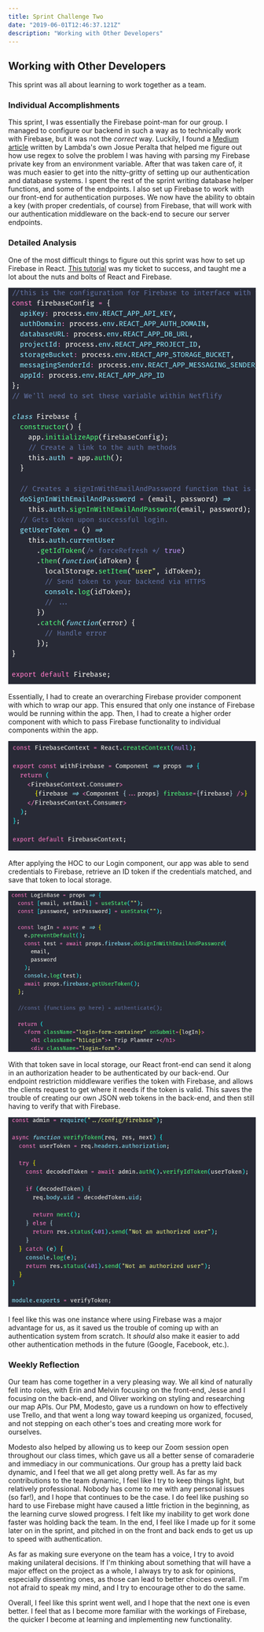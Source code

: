 ```yaml
---
title: Sprint Challenge Two
date: "2019-06-01T12:46:37.121Z"
description: "Working with Other Developers"
---
```


## Working with Other Developers

This sprint was all about learning to work together as a team.

### Individual Accomplishments

This sprint, I was essentially the Firebase point-man for our group. I managed to configure our backend in such a way as to technically work with Firebase, but it was not the _correct_ way. Luckily, I found a [Medium article](https://medium.com/@_josueperalta/using-firebase-auth-with-a-custom-node-js-server-part-1-53bdb622c89a) written by Lambda's own Josue Peralta that helped me figure out how use regex to solve the problem I was having with parsing my Firebase private key from an environment variable. After that was taken care of, it was much easier to get into the nitty-gritty of setting up our authentication and database systems. I spent the rest of the sprint writing database helper functions, and some of the endpoints. I also set up Firebase to work with our front-end for authentication purposes. We now have the ability to obtain a key (with proper credentials, of course) from Firebase, that will work with our authentication middleware on the back-end to secure our server endpoints.

### Detailed Analysis

One of the most difficult things to figure out this sprint was how to set up Firebase in React. [This tutorial](https://www.robinwieruch.de/complete-firebase-authentication-react-tutorial/) was my ticket to success, and taught me a lot about the nuts and bolts of React and Firebase.

![Firebase master component](./FB-master.png "Firebase master component")

Essentially, I had to create an overarching Firebase provider component with which to wrap our app. This ensured that only one instance of Firebase would be running within the app. Then, I had to create a higher order component with which to pass Firebase functionality to individual components within the app.

![Firebase context provider](./FB-HOC.png "Context provider HOC")

After applying the HOC to our Login component, our app was able to send credentials to Firebase, retrieve an ID token if the credentials matched, and save that token to local storage.

![Login component](./Login-form.png "Front-end Firebase authentication")

With that token save in local storage, our React front-end can send it along in an authorization header to be authenticated by our back-end. Our endpoint restriction middleware verifies the token with Firebase, and allows the clients request to get where it needs if the token is valid. This saves the trouble of creating our own JSON web tokens in the back-end, and then still having to verify that with Firebase.

![Restriction middleware](./middleware.png "Our restriction middleware")

I feel like this was one instance where using Firebase was a major advantage for us, as it saved us the trouble of coming up with an authentication system from scratch. It _should_ also make it easier to add other authentication methods in the future (Google, Facebook, etc.).

### Weekly Reflection

Our team has come together in a very pleasing way. We all kind of naturally fell into roles, with Erin and Melvin focusing on the front-end, Jesse and I focusing on the back-end, and Oliver working on styling and researching our map APIs. Our PM, Modesto, gave us a rundown on how to effectively use Trello, and that went a long way toward keeping us organized, focused, and not stepping on each other's toes and creating more work for ourselves.

Modesto also helped by allowing us to keep our Zoom session open throughout our class times, which gave us all a better sense of comaraderie and immediacy in our communications. Our group has a pretty laid back dynamic, and I feel that we all get along pretty well. As far as my contributions to the team dynamic, I feel like I try to keep things light, but relatively professional. Nobody has come to me with any personal issues (so far!), and I hope that continues to be the case. I do feel like pushing so hard to use Firebase might have caused a little friction in the beginning, as the learning curve slowed progress. I felt like my inability to get work done faster was holding back the team. In the end, I feel like I made up for it some later on in the sprint, and pitched in on the front and back ends to get us up to speed with authentication.

As far as making sure everyone on the team has a voice, I try to avoid making unilateral decisions. If I'm thinking about something that will have a major effect on the project as a whole, I always try to ask for opinions, especially dissenting ones, as those can lead to better choices overall. I'm not afraid to speak my mind, and I try to encourage other to do the same.

Overall, I feel like this sprint went well, and I hope that the next one is even better. I feel that as I become more familiar with the workings of Firebase, the quicker I become at learning and implementing new functionality.

